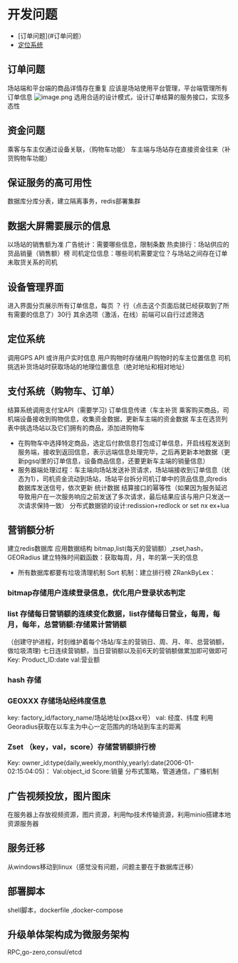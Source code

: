 # 开发问题
- [订单问题](#订单问题）
- [定位系统](##定位系统)

## 订单问题
场站端和平台端的商品详情存在重复
应该是场站使用平台管理，平台端管理所有订单信息
![image.png](https://api.apifox.cn/api/v1/projects/2429864/resources/372272/image-preview)
选用合适的设计模式，设计订单结算的服务接口，实现多态性


## 资金问题
乘客与车主仅通过设备关联，（购物车功能）
车主端与场站存在直接资金往来（补货购物车功能）


## 保证服务的高可用性
数据库分库分表，建立隔离事务，redis部署集群


## 数据大屏需要展示的信息
以场站的销售额为准
广告统计：需要哪些信息，限制条数
热卖排行：场站供应的货品销量（销售额）榜
司机定位信息：哪些司机需要定位？与场站之间存在订单未取货关系的司机
## 设备管理界面
进入界面分页展示所有订单信息，每页 ？ 行（点击这个页面后就已经获取到了所有需要的信息了）30行
其余选项（激活，在线）前端可以自行过滤筛选

## 定位系统
调用GPS API 或许用户实时信息
用户购物时存储用户购物时的车主位置信息
司机挑选补货场站时获取场站的地理位置信息（绝对地址和相对地址）

## 支付系统（购物车、订单）
结算系统调用支付宝API（需要学习)
订单信息传递（车主补货
乘客购买商品，司机端设备接收到购物信息，收集资金数据，更新车主端的资金数据
车主在选货列表中挑选场站以及它们拥有的商品，添加进购物车
* 在购物车中选择特定商品，选定后付款信息打包成订单信息，开启线程发送到服务端，接收到返回信息，表示远端信息处理完毕，之后再更新本地数据（更新pgsql里的订单信息，设备商品信息，还要更新车主端的销量信息）
* 服务器端处理过程：车主端向场站发送补货请求，场站端接收到订单信息（状态为1），司机资金流动到场站，场站平台拆分司机订单中的货品信息,向redis数据库发送信号，依次更新
统计数据
结算接口的幂等性（如果因为服务延迟导致用户在一次服务响应之前发送了多次请求，最后结果应该与用户只发送一次请求保持一致）
分布式数据锁的设计:redission+redlock or set nx ex+lua

## 营销额分析
建立redis数据库
应用数据结构 bitmap,list(每天的营销额）,zset,hash，GEORadius
建立特殊时间戳函数：获取每周，月，年的第一天的信息
* 所有数据库都要有垃圾清理机制
Sort 机制：建立排行榜
ZRankByLex：
### bitmap存储用户连续登录信息，优化用户登录状态判定
### list 存储每日营销额的连续变化数据，list存储每日营业，每周，每月，每年，总营销额:存储累计营销额
（创建守护进程，时刻维护着每个场站/车主的营销日、周、月、年、总营销额，做垃圾清理)
七日连续营销额，当日营销额以及前6天的营销额做累加即可做即可
Key: Product_ID:date
val:营业额
### hash 存储
### GEOXXX 存储场站经纬度信息
key: factory_id/factory_name/场站地址(xx路xx号）
val: 经度、纬度
利用Georadius获取在以车主为中心一定范围内的场站到车主的距离
### Zset （key，val，score）存储营销额排行榜
Key: owner_id:type(daily,weekly,monthly,yearly):date(2006-01-02:15:04:05)：
Val:object_id
Score:销量
分布式策略，管道通信，广播机制



## 广告视频投放，图片图床
在服务器上存放视频资源，图片资源，利用ftp技术传输资源，利用minio搭建本地资源服务器


## 服务迁移
从windows移动到linux（感觉没有问题，问题主要在于数据库迁移）
## 部署脚本
shell脚本，dockerfile ,docker-compose

## 升级单体架构成为微服务架构
RPC,go-zero,consul/etcd
